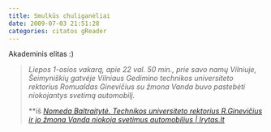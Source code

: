 ```yaml
---
title: Smulkūs chuliganėliai
date: 2009-07-03 21:51:28
categories: citatos gReader
---
```


Akademinis elitas :)

> *Liepos 1-osios vakarą, apie 22 val. 50 min., prie savo namų Vilniuje, Šeimyniškių gatvėje Vilniaus Gedimino technikos universiteto rektorius Romualdas Ginevičius su žmona Vanda buvo pastebėti niokojantys svetimą automobilį.*
>
> **iš [*Nomeda Baltraitytė. Technikos universiteto rektorius R.Ginevičius ir jo žmona Vanda niokoja svetimus automobilius | lrytas.lt*](http://www.lrytas.lt/-12465189261244373560-technikos-universiteto-rektorius-r-ginevi%C4%8Dius-ir-jo-%C5%BEmona-vanda-niokoja-svetimus-automobilius.htm)
